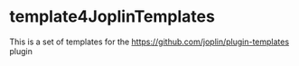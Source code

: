# template4JoplinTemplates
This is a set of templates for the https://github.com/joplin/plugin-templates plugin
